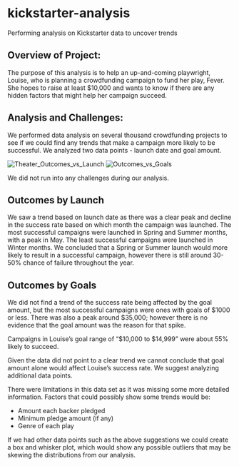 # kickstarter-analysis
Performing analysis on Kickstarter data to uncover trends

## Overview of Project: 

The purpose of this analysis is to help an up-and-coming playwright, Louise, who is planning a crowdfunding campaign to fund her play, Fever. She hopes to raise at least $10,000 and wants to know if there are any hidden factors that might help her campaign succeed.

## Analysis and Challenges: 

We performed data analysis on several thousand crowdfunding projects to see if we could find any trends that make a campaign more likely to be successful. We analyzed two data points - launch date and goal amount.

![Theater_Outcomes_vs_Launch](https://user-images.githubusercontent.com/66224990/162535786-e245d62d-b658-4c81-a3dd-6c52acc60c93.png)
![Outcomes_vs_Goals](https://user-images.githubusercontent.com/66224990/162535812-afd5c23e-a0d8-4f1c-b523-86e1aab6e41a.png)

We did not run into any challenges during our analysis. 

## Outcomes by Launch

We saw a trend based on launch date as there was a clear peak and decline in the success rate based on which month the campaign was launched. The most successful campaigns were launched in Spring and Summer months, with a peak in May. The least successful campaigns were launched in Winter months.  We concluded that a Spring or Summer launch would more likely to result in a successful campaign, however there is still around 30-50% chance of failure throughout the year. 

## Outcomes by Goals

We did not find a trend of the success rate being affected by the goal amount, but the most successful campaigns were ones with goals of $1000 or less. There was also a peak around $35,000; however there is no evidence that the goal amount was the reason for that spike.

Campaigns in Louise’s goal range of “$10,000 to $14,999” were about 55% likely to succeed. 

Given the data did not point to a clear trend we cannot conclude that goal amount alone would affect Louise’s success rate. We suggest analyzing additional data points. 

There were limitations in this data set as it was missing some more detailed information. Factors that could possibly show some trends would be:
* Amount each backer pledged
* Minimum pledge amount (if any)
* Genre of each play

If we had other data points such as the above suggestions we could create a box and whisker plot, which would show any possible outliers that may be skewing the distributions from our analysis. 
